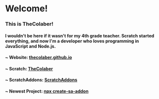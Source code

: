 # Welcome!
### This is TheColaber!

#### I wouldn't be here if it wasn't for my 4th grade teacher. Scratch started everything, and now I'm a developer who loves programming in JavaScript and Node.js.

#### ~ Website: [thecolaber.github.io](https://thecolaber.github.io)  
#### ~ Scratch: [TheColaber](https://scratch.mit.edu/users/TheColaber)  
#### ~ ScratchAddons: [ScratchAddons](https://scratchaddons.com)  
#### ~ Newest Project: [npx create-sa-addon](https://github.com/TheColaber/create-sa-addon)  
